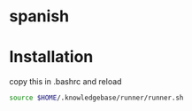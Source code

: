 # spanish

# Installation
copy this in .bashrc and reload
```bash
source $HOME/.knowledgebase/runner/runner.sh
```